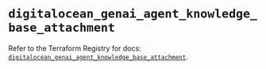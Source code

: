# `digitalocean_genai_agent_knowledge_base_attachment`

Refer to the Terraform Registry for docs: [`digitalocean_genai_agent_knowledge_base_attachment`](https://registry.terraform.io/providers/digitalocean/digitalocean/2.68.0/docs/resources/genai_agent_knowledge_base_attachment).
